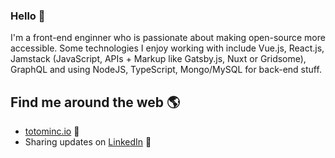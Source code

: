### Hello 👋

I'm a front-end enginner who is passionate about making open-source more accessible. Some technologies I enjoy working with include Vue.js, React.js, Jamstack (JavaScript, APIs + Markup like Gatsby.js, Nuxt or Gridsome), GraphQL and using NodeJS, TypeScript, Mongo/MySQL for back-end stuff.

## Find me around the web 🌎
- <a href="https://www.totominc.io">totominc.io</a> 🏓
- Sharing updates on <a href="https://www.linkedin.com/in/cazade-thomas/">LinkedIn</a> 💼
